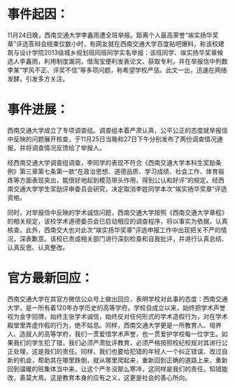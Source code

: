 
# 事件起因：


11月24日晚，西南交通大学李鑫雨遭全班举报。距离个人最高荣誉“竢实扬华奖章”评选答辩会结束仅数小时，有网友就在西南交通大学百度贴吧爆料，称该校建筑与设计学院2013级城乡规划班同班同学实名举报：该班同学、竢实扬华奖章候选人李鑫雨，利用制度漏洞，借淘宝便利发表论文、获取专利，并在举报信中列数李某“学风不正、评奖不信”等多项问题，称希望学校严惩。此文一出，迅速在网络发酵，引发多方关注。


# 事件进展：


西南交通大学成立了专项调查组。调查组本着严肃认真，公平公正的态度就举报信中反映的问题展开核查，于11月25日当晚和27日下午分别发布了两份调查情况通报，并将调查情况反馈给了举报人。

经西南交通大学调查组调查，李同学的表现不符合《西南交通大学本科生奖励条例》第三章第七条第一款“在政治思想、道德品质、学习成绩、社会工作、体育锻炼等方面表现突出，能很好地起到模范带头作用，得到公认和好评”的规定。经西南交通大学学生奖励评审委员会研究，决定取消李姓同学本次“竢实扬华奖章”评选资格。

同时，对举报信中反映的学术诚信问题，西南交通大学按照《西南交通大学章程》的相关规定，该校学术道德委员会已启动相应的调查程序，将以事实为依据，认真核查。此外，西南交大也对此次“竢实扬华奖章”评选申报工作中出现把关不严的情况，深表歉意。该校已责成相关部门进行深刻检查和自我批评，并进行认真总结、认真反思、认真整改。


# 官方最新回应：


西南交通大学在其官方微信公众号上做出回应，表明学校对此事的态度：西南交通大学，是一所有着120年办学历史的高等学府。学校自成立以来，始终把学术声誉视为金字招牌，始终主张学术诚信，始终反对任何形式的学术造假行为，对在学术殿堂里弄虚作假的行为，绝不姑息。同样，西南交通大学更是一所教育人、培养人、造就人的高等学府，我们一贯爱惜学术声誉，也一贯爱护学校每一位学生。如果我们的学生犯了错，我们必须严肃批评教育，必须严格按照校纪校规对其进行公正处理，这是我们的责任。同样，我们也要给犯错的年轻人一个纠正错误、改过自新的机会，帮助其在哪里跌倒，就从哪里爬起来，重新回到正确的道路上来，重新回到温暖的班集体当中来，让这个严冬没那么寒冷，这同样是我们的责任。知错能改，善莫大焉。这是教育本身的应有之义，这更是社会的善心所向。